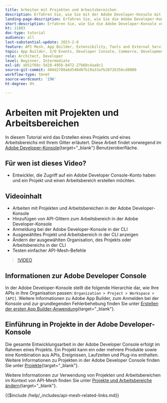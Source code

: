 ```yaml
---
title: Arbeiten mit Projekten und Arbeitsbereichen
description: Erfahren Sie, wie Sie mit der Adobe Developer-Konsole mit Projekten und Arbeitsbereichen arbeiten können.
landing-page-description: Erfahren Sie, wie Sie die Adobe Developer-Konsole verwenden. Erfahren Sie mehr über Projekte und Arbeitsbereiche, die mit API-Mesh verwendet werden können.
short-description: Erfahren Sie, wie Sie die Adobe Developer-Konsole verwenden. Erfahren Sie mehr über Projekte und Arbeitsbereiche, die mit API-Mesh verwendet werden können.
kt: 11803
doc-type: tutorial
audience: all
last-substantial-update: 2023-2-8
feature: API Mesh, App Builder, Extensibility, Tools and External Services, Backend Development
topic: App Builder, I/O Events, Developer Console, Commerce, Development, Integrations
role: Architect, Developer
level: Beginner, Intermediate
exl-id: ab51f68c-5d28-495b-8472-27b60c4aa8c1
source-git-commit: 404d2708a6d540d6fb19a33afb20726356cd8000
workflow-type: tm+mt
source-wordcount: '296'
ht-degree: 0%

---
```


# Arbeiten mit Projekten und Arbeitsbereichen

In diesem Tutorial wird das Erstellen eines Projekts und eines Arbeitsbereichs mit Ihrem Gitter erläutert. Diese Arbeit findet vorwiegend im [Adobe Developer-Konsole](https://developer.adobe.com/console){target="_blank"} Benutzeroberfläche.

## Für wen ist dieses Video?

* Entwickler, die Zugriff auf ein Adobe Developer Console-Konto haben und ein Projekt und einen Arbeitsbereich erstellen möchten.

## Videoinhalt

* Arbeiten mit Projekten und Arbeitsbereichen in der Adobe Developer-Konsole
* Hinzufügen von API-Gittern zum Arbeitsbereich in der Adobe Developer-Konsole
* Anmeldung bei der Adobe Developer-Konsole in der CLI
* Ausgewähltes Projekt und Arbeitsbereich in der CLI anzeigen
* Ändern der ausgewählten Organisation, des Projekts oder Arbeitsbereichs in der CLI
* Testen einfacher API-Mesh-Befehle

>[!VIDEO](https://video.tv.adobe.com/v/3414123?quality=12&learn=on)

## Informationen zur Adobe Developer Console

In der Adobe Developer-Konsole stellt die folgende Hierarchie dar, wie Ihre APIs in Ihre Organisation passen: `Organization > Project > Workspace > [API]`. Weitere Informationen zu Adobe App Builder, zum Anmelden bei der Konsole und zur grundlegenden Fehlerbehebung finden Sie unter [Erstellen der ersten App Builder-Anwendung](https://developer.adobe.com/app-builder/docs/getting_started/first_app/){target="_blank"}.

## Einführung in Projekte in der Adobe Developer-Konsole

Die gesamte Entwicklungsarbeit in der Adobe Developer Console erfolgt im Rahmen eines Projekts. Ein Projekt kann ein oder mehrere Produkte sowie eine Kombination aus APIs, Ereignissen, Laufzeiten und Plug-ins enthalten. Weitere Informationen zu Projekten in der Adobe Developer Console finden Sie unter [Projekte](https://developer.adobe.com/developer-console/docs/guides/projects/){target="_blank"}.

Weitere Informationen zur Verwendung von Projekten und Arbeitsbereichen im Kontext von API-Mesh finden Sie unter [Projekte und Arbeitsbereiche ändern](https://developer.adobe.com/graphql-mesh-gateway/gateway/create-mesh/#modify-projects-and-workspaces){target="_blank"}.

{{$include /help/_includes/api-mesh-related-links.md}}
